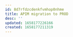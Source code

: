 ```yaml
---
id: 8d7rfdzcdenkfvmhop0nhme
title: APIM migration to PROD
desc: ''
updated: 1658177226166
created: 1658177211319
---
```



